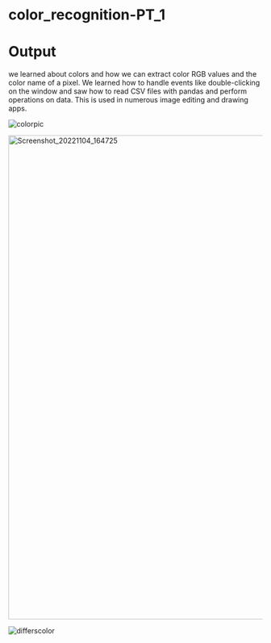 # color_recognition-PT_1

# Output
we learned about colors and how we can extract color RGB values and the color name of a pixel. We learned how to handle events like double-clicking on the window and saw how to read CSV files with pandas and perform operations on data. This is used in numerous image editing and drawing apps.


![colorpic](https://user-images.githubusercontent.com/117521322/200123130-40ecd2fc-bbbd-4fa3-9089-974113637df6.jpg)




<img width="960" alt="Screenshot_20221104_164725" src="https://user-images.githubusercontent.com/117521322/200123554-38b5685c-7f36-403c-ad0d-efdf1a6e8b8a.png">





![differscolor](https://user-images.githubusercontent.com/117521322/200123388-e23dda85-9131-44a3-b3b2-c6275e04852b.jpeg)


